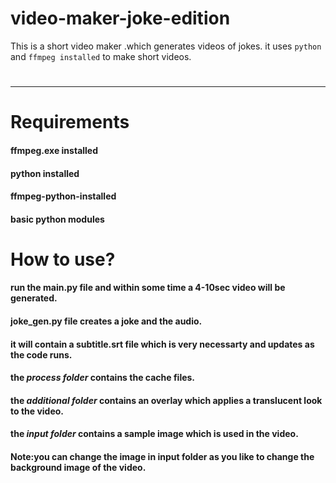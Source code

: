 # video-maker-joke-edition
This is a short video maker .which generates videos of jokes. it uses `python` and `ffmpeg installed` to make short videos.
  # 
***
# Requirements
  #### ffmpeg.exe installed 
  #### python installed
  #### ffmpeg-python-installed
  #### basic python modules
  # 
# How to use?
  #### run the main.py file and within some time a 4-10sec video will be generated.
  #### joke_gen.py file creates a joke and the audio.
  #### it will contain a subtitle.srt file which is very necessarty and updates as the code runs.
  #### the *process folder* contains the cache files.
  #### the *additional folder* contains an overlay which applies a translucent look to the video.
  #### the *input folder* contains a sample image which is used in the video.
  #### Note:you can change the image in input folder as you like to change the background image of the video.
